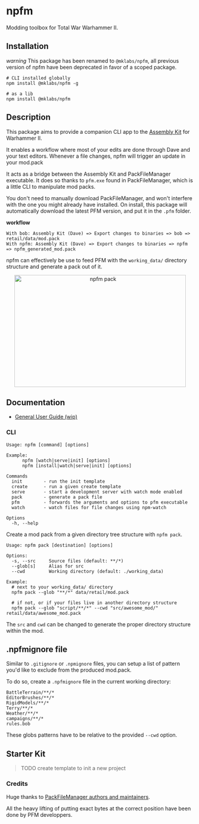 # npfm

Modding toolbox for Total War Warhammer II.

## Installation

*warning* This package has been renamed to `@mklabs/npfm`, all previous version of npfm have been deprecated in favor of a scoped package.

    # CLI installed globally
    npm install @mklabs/npfm -g

    # as a lib
    npm install @mklabs/npfm

## Description

This package aims to provide a companion CLI app to the [Assembly
Kit](http://wiki.totalwar.com/w/Official_CA_modding_tips_and_tutorials) for
Warhammer II.

It enables a workflow where most of your edits are done through Dave and your
text editors. Whenever a file changes, npfm will trigger an update in your
mod.pack

It acts as a bridge between the Assembly Kit and PackFileManager executable. It
does so thanks to `pfm.exe` found in PackFileManager, which is a little CLI to
manipulate mod packs.

You don't need to manually download PackFileManager, and won't interfere with
the one you might already have installed. On install, this package will
automatically download the latest PFM version, and put it in the `.pfm` folder.

**workflow**

```
With bob: Assembly Kit (Dave) => Export changes to binaries => bob => retail/data/mod.pack
With npfm: Assembly Kit (Dave) => Export changes to binaries => npfm => npfm_generated_mod.pack
```

npfm can effectively be use to feed PFM with the `working_data/` directory
structure and generate a pack out of it.


<p align="center">
<a href="https://www.youtube.com/watch?v=Ri2dZ0XNpDo" rel="nofollow">
  <img width="460" height="300"
  src="https://camo.githubusercontent.com/a02929268426e881f15824c6f8979842e0b93c23/68747470733a2f2f696d672e796f75747562652e636f6d2f76692f526932645a30584e70446f2f302e6a7067" alt="npfm pack" data-canonical-src="https://img.youtube.com/vi/Ri2dZ0XNpDo/0.jpg"
  />
</a>
</p>

## Documentation

- [General User Guide (wip)](./docs)

### CLI

```
Usage: npfm [command] [options]

Example:
      npfm [watch|serve|init] [options]
      npfm [install|watch|serve|init] [options]

Commands
  init        - run the init template
  create      - run a given create template
  serve       - start a development server with watch mode enabled
  pack        - generate a pack file
  pfm         - forwards the arguments and options to pfm executable
  watch       - watch files for file changes using npm-watch

Options
  -h, --help
```

Create a mod pack from a given directory tree structure with `npfm pack`.

```
Usage: npfm pack [destination] [options]

Options:
  -s, --src     Source files (default: **/*)
  --glob[s]     Alias for src
  --cwd         Working directory (default: ./working_data)

Example:
  # next to your working_data/ directory
  npfm pack --glob "**/*" data/retail/mod.pack

  # if not, or if your files live in another directory structure
  npfm pack --glob "script/**/*" --cwd "src/awesome_mod/"  retail/data/awesome_mod.pack
```

The `src` and `cwd` can be changed to generate the proper directory structure within the mod.

## .npfmignore file

Similar to `.gitignore` or `.npmignore` files, you can setup a list of pattern
you'd like to exclude from the produced mod.pack.

To do so, create a `.npfmignore` file in the current working directory:

```
BattleTerrain/**/*
EditorBrushes/**/*
RigidModels/**/*
Terry/**/*
Weather/**/*
campaigns/**/*
rules.bob
```

These globs patterns have to be relative to the provided `--cwd` option.

## Starter Kit

> TODO create template to init a new project

### Credits

Huge thanks to [PackFileManager authors and
maintainers](https://sourceforge.net/projects/packfilemanager/).

All the heavy lifting of putting exact bytes at the correct position have been
done by PFM developpers.

